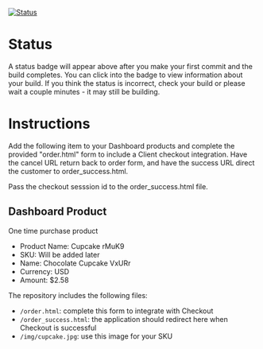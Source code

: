 [![Status](https://img.shields.io/badge/status-SUBMITTABLE%20COMMIT:%20b7bf16e8744c9f7c980ffc15c3063d63e15df948-brightgreen.svg)](https://github.com/crowdbotics-challenges/bakery_scaffold_g5NyEv5Ka6iLBLZF/commit/b7bf16e8744c9f7c980ffc15c3063d63e15df948)



# Status

A status badge will appear above after you make your first commit and the build completes. You can click into the badge to view information about your build. If you think the status is incorrect, check your build or please wait a couple minutes - it may still be building.

# Instructions

Add the following item to your Dashboard products and complete the provided "order.html" form to include a Client checkout integration. Have the cancel URL return back to order form, and have the success URL direct the customer to order_success.html.

Pass the checkout sesssion id to the order_success.html file.

## Dashboard Product
One time purchase product
* Product Name: Cupcake rMuK9
* SKU: Will be added later
* Name: Chocolate Cupcake VxURr
* Currency: USD
* Amount: $2.58

The repository includes the following files:
* `/order.html`: complete this form to integrate with Checkout
* `/order_success.html`: the application should redirect here when Checkout is successful
* `/img/cupcake.jpg`: use this image for your SKU
